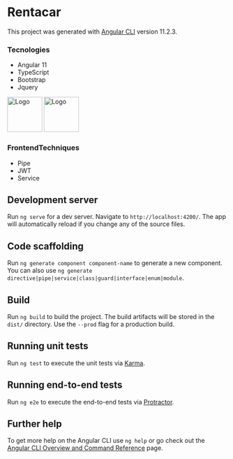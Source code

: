 # Rentacar

This project was generated with [Angular CLI](https://github.com/angular/angular-cli) version 11.2.3.

### Tecnologies
- Angular 11
- TypeScript
- Bootstrap
- Jquery

<img src="images/VisualStudioCodeLogo.png" alt="Logo" width="80" height="80">
<img src="images/angular.png" alt="Logo" width="80" height="80">
   
### FrontendTechniques
- Pipe
- JWT
- Service

## Development server

Run `ng serve` for a dev server. Navigate to `http://localhost:4200/`. The app will automatically reload if you change any of the source files.

## Code scaffolding

Run `ng generate component component-name` to generate a new component. You can also use `ng generate directive|pipe|service|class|guard|interface|enum|module`.

## Build

Run `ng build` to build the project. The build artifacts will be stored in the `dist/` directory. Use the `--prod` flag for a production build.

## Running unit tests

Run `ng test` to execute the unit tests via [Karma](https://karma-runner.github.io).

## Running end-to-end tests

Run `ng e2e` to execute the end-to-end tests via [Protractor](http://www.protractortest.org/).

## Further help

To get more help on the Angular CLI use `ng help` or go check out the [Angular CLI Overview and Command Reference](https://angular.io/cli) page.
